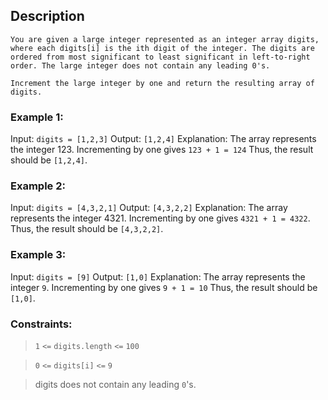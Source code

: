 ## Description

    You are given a large integer represented as an integer array digits, where each digits[i] is the ith digit of the integer. The digits are ordered from most significant to least significant in left-to-right order. The large integer does not contain any leading 0's.

    Increment the large integer by one and return the resulting array of digits.

### Example 1:

Input: `digits = [1,2,3]`
Output: `[1,2,4]`
Explanation: The array represents the integer 123.
Incrementing by one gives `123 + 1 = 124`
Thus, the result should be `[1,2,4]`.

### Example 2:

Input: `digits = [4,3,2,1]`
Output: `[4,3,2,2]`
Explanation: The array represents the integer 4321.
Incrementing by one gives `4321 + 1 = 4322`.
Thus, the result should be `[4,3,2,2]`.

### Example 3:

Input: `digits = [9]`
Output: `[1,0]`
Explanation: The array represents the integer `9`.
Incrementing by one gives `9 + 1 = 10`
Thus, the result should be `[1,0]`.

 

### Constraints:

> `1` `<=` `digits.length` `<=` `100`

> `0` `<=` `digits[i]` `<=` `9`

> digits does not contain any leading `0`'s.
